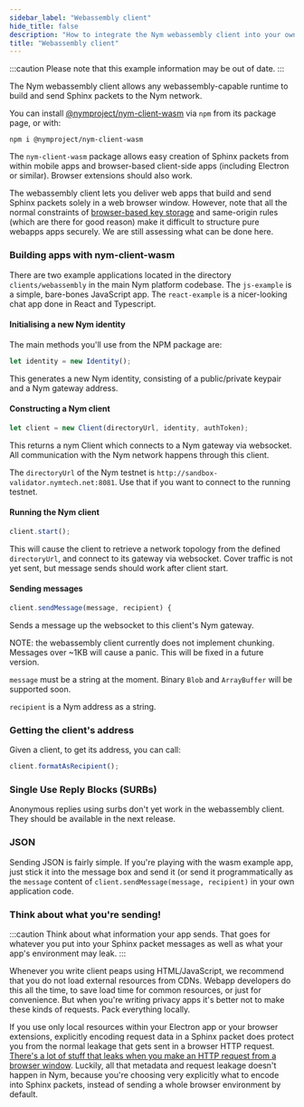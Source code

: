 ```yaml
---
sidebar_label: "Webassembly client"
hide_title: false
description: "How to integrate the Nym webassembly client into your own applications to enable strong privacy for your users"
title: "Webassembly client"
---
```


:::caution
Please note that this example information may be out of date. 
:::

The Nym webassembly client allows any webassembly-capable runtime to build and send Sphinx packets to the Nym network.

You can install [@nymproject/nym-client-wasm](https://www.npmjs.com/package/@nymproject/nym-client-wasm) via `npm` from its package page, or with:

```
npm i @nymproject/nym-client-wasm
```

The `nym-client-wasm` package allows easy creation of Sphinx packets from within mobile apps and browser-based client-side apps (including Electron or similar). Browser extensions should also work.

The webassembly client lets you deliver web apps that build and send Sphinx packets solely in a web browser window. However, note that all the normal constraints of [browser-based key storage](https://pomcor.com/2017/06/02/keys-in-browser/) and same-origin rules (which are there for good reason) make it difficult to structure pure webapps apps securely. We are still assessing what can be done here.

### Building apps with nym-client-wasm

There are two example applications located in the directory `clients/webassembly` in the main Nym platform codebase. The `js-example` is a simple, bare-bones JavaScript app. The `react-example` is a nicer-looking chat app done in React and Typescript.

#### Initialising a new Nym identity

The main methods you'll use from the NPM package are:

```js
let identity = new Identity();
```

This generates a new Nym identity, consisting of a public/private keypair and a Nym gateway address.

#### Constructing a Nym client

```js
let client = new Client(directoryUrl, identity, authToken);
```

This returns a nym Client which connects to a Nym gateway via websocket. All communication with the Nym network happens through this client.

The `directoryUrl` of the Nym testnet is `http://sandbox-validator.nymtech.net:8081`. Use that if you want to connect to the running testnet.

#### Running the Nym client

```js
client.start();
```

This will cause the client to retrieve a network topology from the defined `directoryUrl`, and connect to its gateway via websocket. Cover traffic is not yet sent, but message sends should work after client start.

#### Sending messages

```js
client.sendMessage(message, recipient) {
```

Sends a message up the websocket to this client's Nym gateway.

NOTE: the webassembly client currently does not implement chunking. Messages over ~1KB will cause a panic. This will be fixed in a future version.

`message` must be a string at the moment. Binary `Blob` and `ArrayBuffer`
will be supported soon.

`recipient` is a Nym address as a string.

### Getting the client's address

Given a client, to get its address, you can call:

```js
client.formatAsRecipient();
```

### Single Use Reply Blocks (SURBs)

Anonymous replies using surbs don't yet work in the webassembly client. They should be available in the next release.

### JSON

Sending JSON is fairly simple. If you're playing with the wasm example app, just stick it into the message box and send it (or send it programmatically as the `message` content of `client.sendMessage(message, recipient)` in your own application code.

### Think about what you're sending!

:::caution
Think about what information your app sends. That goes for whatever you put into your Sphinx packet messages as well as what your app's environment may leak.
:::

Whenever you write client peaps using HTML/JavaScript, we recommend that you do not load external resources from CDNs. Webapp developers do this all the time, to save load time for common resources, or just for convenience. But when you're writing privacy apps it's better not to make these kinds of requests. Pack everything locally.

If you use only local resources within your Electron app or your browser extensions, explicitly encoding request data in a Sphinx packet does protect you from the normal leakage that gets sent in a browser HTTP request. [There's a lot of stuff that leaks when you make an HTTP request from a browser window](https://panopticlick.eff.org/). Luckily, all that metadata and request leakage doesn't happen in Nym, because you're choosing very explicitly what to encode into Sphinx packets, instead of sending a whole browser environment by default.
